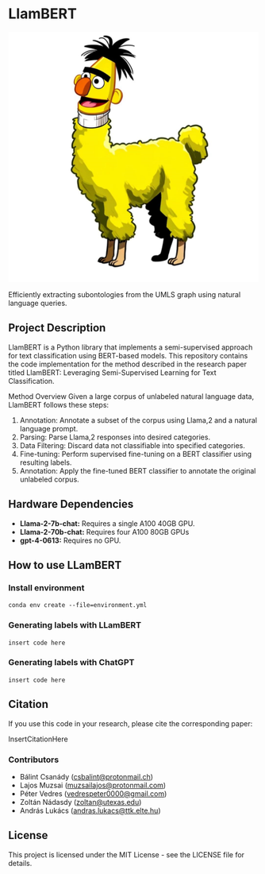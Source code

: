 # LlamBERT
<p align="center">
  <img src="./plots/LlamBERT_DALL-E-3.png" alt="Model Architecture">
</p>

Efficiently extracting subontologies from the UMLS graph using natural language queries.

## Project Description
LlamBERT is a Python library that implements a semi-supervised approach for text classification using BERT-based models. 
This repository contains the code implementation for the method described in the research paper titled LlamBERT: Leveraging Semi-Supervised Learning for Text Classification.

Method Overview
Given a large corpus of unlabeled natural language data, LlamBERT follows these steps:

1. Annotation: Annotate a subset of the corpus using Llama,2 and a natural language prompt.
2. Parsing: Parse Llama,2 responses into desired categories.
3. Data Filtering: Discard data not classifiable into specified categories.
4. Fine-tuning: Perform supervised fine-tuning on a BERT classifier using resulting labels.
5. Annotation: Apply the fine-tuned BERT classifier to annotate the original unlabeled corpus.


## Hardware Dependencies
+ **Llama-2-7b-chat:** Requires a single A100 40GB GPU.
+ **Llama-2-70b-chat:** Requires four A100 80GB GPUs
+ **gpt-4-0613:** Requires no GPU.

## How to use LLamBERT

### Install environment
```
conda env create --file=environment.yml
```

### Generating labels with LLamBERT
```
insert code here
```

### Generating labels with ChatGPT
```
insert code here
```

## Citation
If you use this code in your research, please cite the corresponding paper:

InsertCitationHere

### Contributors
- Bálint Csanády (csbalint@protonmail.ch)
- Lajos Muzsai (muzsailajos@protonmail.com)
- Péter Vedres (vedrespeter0000@gmail.com)
- Zoltán Nádasdy (zoltan@utexas.edu)
- András Lukács (andras.lukacs@ttk.elte.hu)

## License
This project is licensed under the MIT License - see the LICENSE file for details.
